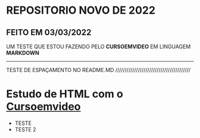 # REPOSITORIO NOVO DE 2022
## FEITO EM 03/03/2022 
UM TESTE QUE ESTOU FAZENDO PELO **CURSOEMVIDEO** EM LINGUAGEM **MARKDOWN**
***
TESTE DE ESPAÇAMENTO NO README.MD ////////////////////////////////////////

# Estudo de HTML com o [Cursoemvideo](https://www.youtube.com/watch?v=LntSB-gl-ZI&list=PLHz_AreHm4dm7ZULPAmadvNhH6vk9oNZA&index=10&ab_channel=CursoemV%C3%ADdeo)

* TESTE
* TESTE 2
